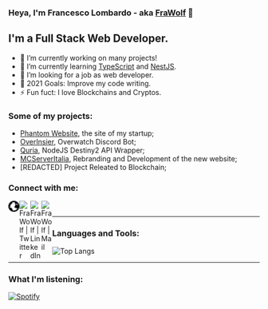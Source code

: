 ### Heya, I'm Francesco Lombardo - aka [FraWolf][website] 👋

## I'm a Full Stack Web Developer.

- 🔭 I’m currently working on many projects!
- 🌱 I’m currently learning [TypeScript](https://www.typescriptlang.org/) and [NestJS](https://nestjs.com/).
- 💼 I’m looking for a job as web developer.
- 🥅 2021 Goals: Improve my code writing.
- ⚡ Fun fuct: I love Blockchains and Cryptos.

### Some of my projects:
- [Phantom Website](https://phantomsec.dev), the site of my startup;
- [OverInsier](https://top.gg/bot/768147122901876827), Overwatch Discord Bot;
- [Quria](https://www.npmjs.com/package/quria), NodeJS Destiny2 API Wrapper;
- [MCServerItalia](https://mcserveritalia.it), Rebranding and Development of the new website;
- [REDACTED] Project Releated to Blockchain;

### Connect with me:

[<img align="left" alt="FraWolf | Website" width="22px" style="fill: red;" src="https://raw.githubusercontent.com/iconic/open-iconic/master/svg/globe.svg" />][website]
[<img align="left" alt="FraWolf | Twitter" width="22px" src="https://cdn.jsdelivr.net/npm/simple-icons@v3/icons/twitter.svg" />][twitter]
[<img align="left" alt="FraWolf | LinkedIn" width="22px" src="https://cdn.jsdelivr.net/npm/simple-icons@v3/icons/linkedin.svg" />][linkedin]
[<img align="left" alt="FraWolf | Mail" width="22px" src="https://cdn.jsdelivr.net/npm/simple-icons@v3/icons/gmail.svg" />][mail]

<br />

---

### Languages and Tools:

![Top Langs](https://github-readme-stats.vercel.app/api/top-langs/?username=frawolf&layout=compact)

---

### What I'm listening:

[![Spotify](https://now-playing.frawolf.it/api/spotify-playing)](https://open.spotify.com/user/8ah613z3pejhnn3uvwhqy8hvb)

[website]: https://frawolf.it
[twitter]: https://twitter.com/FraWolf__
[linkedin]: https://www.linkedin.com/in/francesco-lombardo-454988163/
[mail]: mailto:frawolf@outlook.it
